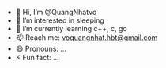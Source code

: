 - 👋 Hi, I’m @QuangNhatvo
- 👀 I’m interested in sleeping
- 🌱 I’m currently learning c++, c, go
- 📫 Reach me: voquangnhat.hbt@gmail.com
- 😄 Pronouns: ...
- ⚡ Fun fact: ...

<!---
QuangNhatvo/QuangNhatvo is a ✨ special ✨ repository because its `README.md` (this file) appears on your GitHub profile.
You can click the Preview link to take a look at your changes.
--->
